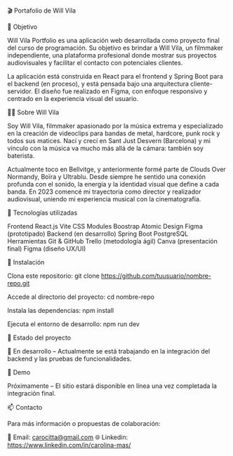 🎬 Portafolio de Will Vila

🎯 Objetivo

Will Vila Portfolio es una aplicación web desarrollada como proyecto final del curso de programación. Su objetivo es brindar a Will Vila, un filmmaker independiente, una plataforma profesional donde mostrar sus proyectos audiovisuales y facilitar el contacto con potenciales clientes.

La aplicación está construida en React para el frontend y Spring Boot para el backend (en proceso), y está pensada bajo una arquitectura cliente-servidor. El diseño fue realizado en Figma, con enfoque responsivo y centrado en la experiencia visual del usuario.

👨‍💻 Sobre Will Vila

Soy Will Vila, filmmaker apasionado por la música extrema y especializado en la creación de videoclips para bandas de metal, hardcore, punk rock y todos sus matices. Nací y crecí en Sant Just Desvern (Barcelona) y mi vínculo con la música va mucho más allá de la cámara: también soy baterista.

Actualmente toco en Bellvitge, y anteriormente formé parte de Clouds Over Normandy, Boïra y Ultrablu. Desde siempre he sentido una conexión profunda con el sonido, la energía y la identidad visual que define a cada banda. En 2023 comencé mi trayectoria como director y realizador audiovisual, uniendo mi experiencia musical con la cinematografía.

🚀 Tecnologías utilizadas

Frontend
React.js
Vite
CSS Modules
Boostrap
Atomic Design
Figma (prototipado)
Backend (en desarrollo)
Spring Boot
PostgreSQL
Herramientas
Git & GitHub
Trello (metodología ágil)
Canva (presentación final)
Figma (diseño UX/UI)

📂 Instalación

Clona este repositorio:
git clone https://github.com/tuusuario/nombre-repo.git

Accede al directorio del proyecto:
cd nombre-repo

Instala las dependencias:
npm install

Ejecuta el entorno de desarrollo:
npm run dev

📌 Estado del proyecto

🚧 En desarrollo – Actualmente se está trabajando en la integración del backend y las pruebas de funcionalidades.

📸 Demo

Próximamente – El sitio estará disponible en línea una vez completada la integración final.

📫 Contacto

Para más información o propuestas de colaboración:

📧 Email: carocitta@gmail.com
🌐 Linkedin: https://www.linkedin.com/in/carolina-mas/

